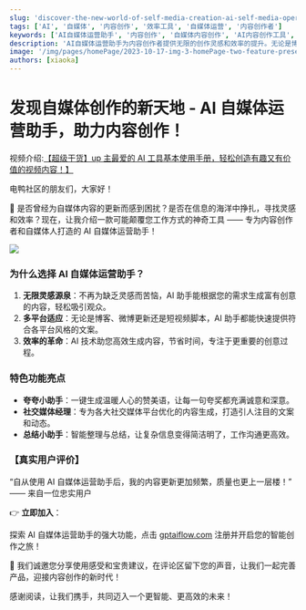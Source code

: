 ```yaml
---
slug: 'discover-the-new-world-of-self-media-creation-ai-self-media-operation-assistant'
tags: ['AI', '自媒体', '内容创作', '效率工具', '自媒体运营', '内容创作者']
keywords: ['AI自媒体运营助手', '内容创作', '自媒体内容创作', 'AI内容创作工具', '效率提升', '多平台适应']
description: 'AI自媒体运营助手为内容创作者提供无限的创作灵感和效率的提升。无论是博客、微博还是短视频脚本，都能快速提供符合各平台风格的文案。感受AI技术带来的效率革命，专注于更重要的创意过程。'
image: '/img/pages/homePage/2023-10-17-img-3-homePage-two-feature-presentation.gif'
authors: [xiaoka]
---
```


# 发现自媒体创作的新天地 - AI 自媒体运营助手，助力内容创作！

视频介绍:[【超级干货】up 主最爱的 AI 工具基本使用手册，轻松创造有趣又有价值的视频内容！】](https://www.bilibili.com/video/BV1sN411i7Uh/?share_source=copy_web&vd_source=0ca81e735ba0b9ead65a22a060c06040)

电鸭社区的朋友们，大家好！

🚀 是否曾经为自媒体内容的更新而感到困扰？是否在信息的海洋中挣扎，寻找灵感和效率？现在，让我介绍一款可能颠覆您工作方式的神奇工具 —— 专为内容创作者和自媒体人打造的 AI 自媒体运营助手！

![](https://www.gptaiflow.com/img/pages/homePage/2023-10-17-img-3-homePage-two-feature-presentation.gif)

<!-- truncate -->

### 为什么选择 AI 自媒体运营助手？

1.  **无限灵感源泉**：不再为缺乏灵感而苦恼，AI 助手能根据您的需求生成富有创意的内容，轻松吸引观众。
2.  **多平台适应**：无论是博客、微博更新还是短视频脚本，AI 助手都能快速提供符合各平台风格的文案。
3.  **效率的革命**：AI 技术助您高效生成内容，节省时间，专注于更重要的创意过程。

### 特色功能亮点

- **夸夸小助手**：一键生成温暖人心的赞美语，让每一句夸奖都充满诚意和深意。
- **社交媒体经理**：专为各大社交媒体平台优化的内容生成，打造引人注目的文案和动态。
- **总结小助手**：智能整理与总结，让复杂信息变得简洁明了，工作沟通更高效。

### 【真实用户评价】

“自从使用 AI 自媒体运营助手后，我的内容更新更加频繁，质量也更上一层楼！” —— 来自一位忠实用户

👉 **立即加入**：

探索 AI 自媒体运营助手的强大功能，点击 [gptaiflow.com](https://www.gptaiflow.com/) 注册并开启您的智能创作之旅！

💬 我们诚邀您分享使用感受和宝贵建议，在评论区留下您的声音，让我们一起完善产品，迎接内容创作的新时代！

感谢阅读，让我们携手，共同迈入一个更智能、更高效的未来！
